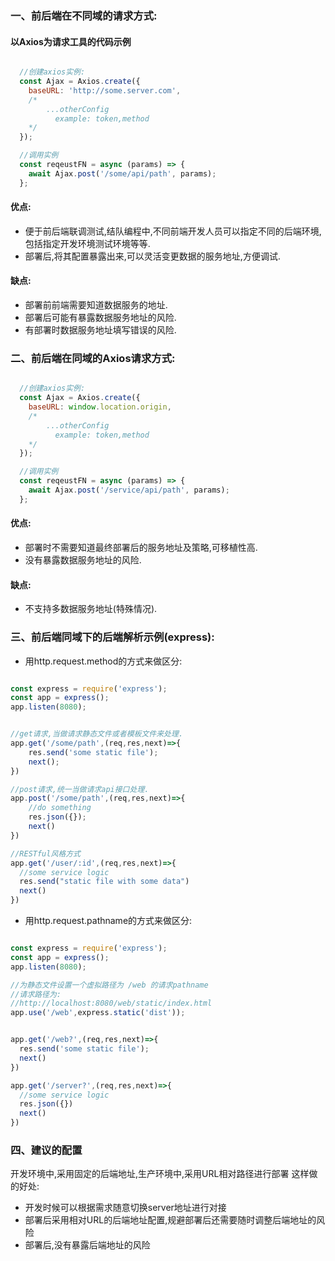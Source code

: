 ### 一、前后端在不同域的请求方式:

#### 以Axios为请求工具的代码示例
```javascript

  //创建axios实例:
  const Ajax = Axios.create({
    baseURL: 'http://some.server.com',
    /*
        ...otherConfig
          example: token,method
    */
  });

  //调用实例
  const reqeustFN = async (params) => {
    await Ajax.post('/some/api/path', params);
  };

```

#### 优点:
- 便于前后端联调测试,结队编程中,不同前端开发人员可以指定不同的后端环境,包括指定开发环境测试环境等等.
- 部署后,将其配置暴露出来,可以灵活变更数据的服务地址,方便调试.
  

#### 缺点:
- 部署前前端需要知道数据服务的地址.
- 部署后可能有暴露数据服务地址的风险.
- 有部署时数据服务地址填写错误的风险.


### 二、前后端在同域的Axios请求方式:


```javascript

  //创建axios实例:
  const Ajax = Axios.create({
    baseURL: window.location.origin,
    /*
        ...otherConfig
          example: token,method
    */
  });

  //调用实例
  const reqeustFN = async (params) => {
    await Ajax.post('/service/api/path', params);
  };

```

#### 优点:
- 部署时不需要知道最终部署后的服务地址及策略,可移植性高.
- 没有暴露数据服务地址的风险.

#### 缺点:
- 不支持多数据服务地址(特殊情况).
  
### 三、前后端同域下的后端解析示例(express):  

- 用http.request.method的方式来做区分:

```javascript

const express = require('express');
const app = express();
app.listen(8080);


//get请求,当做请求静态文件或者模板文件来处理.
app.get('/some/path',(req,res,next)=>{
    res.send('some static file');
    next();
})

//post请求,统一当做请求api接口处理.
app.post('/some/path',(req,res,next)=>{
    //do something
    res.json({});
    next()
})

//RESTful风格方式 
app.get('/user/:id',(req,res,next)=>{
  //some service logic
  res.send("static file with some data")
  next()
})

```

- 用http.request.pathname的方式来做区分:

```javascript

const express = require('express');
const app = express();
app.listen(8080);

//为静态文件设置一个虚拟路径为 /web 的请求pathname
//请求路径为:
//http://localhost:8080/web/static/index.html
app.use('/web',express.static('dist'));


app.get('/web?',(req,res,next)=>{
  res.send('some static file');
  next()
})

app.get('/server?',(req,res,next)=>{
  //some service logic
  res.json({})
  next()
})

```

### 四、建议的配置

开发环境中,采用固定的后端地址,生产环境中,采用URL相对路径进行部署
这样做的好处:
- 开发时候可以根据需求随意切换server地址进行对接
- 部署后采用相对URL的后端地址配置,规避部署后还需要随时调整后端地址的风险
- 部署后,没有暴露后端地址的风险